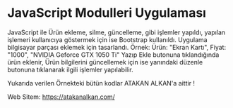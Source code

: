 # JavaScript Modulleri Uygulaması

JavaScript ile Ürün ekleme, silme, güncelleme, gibi işlemler yapıldı, yapılan işlemeri kullanıcıya göstermek için ise Bootstrap kullanıldı. Uygulama bilgisayar parçası eklemek için 
tasarlandı. Örnek: Ürün: "Ekran Kartı", Fiyat: "1000", "NVIDIA Geforce GTX 1050 Ti" Yazıp Ekle butonuna tıklandığında ürün eklenir, Ürün bilgilerini güncellemek için ise 
yanındaki düzenle butonuna tıklanarak ilgili işlemler yapılabilir.

Yukarıda verilen Örnekteki bütün kodlar ATAKAN ALKAN'a aittir !

Web Sitem: https://atakanalkan.com/

